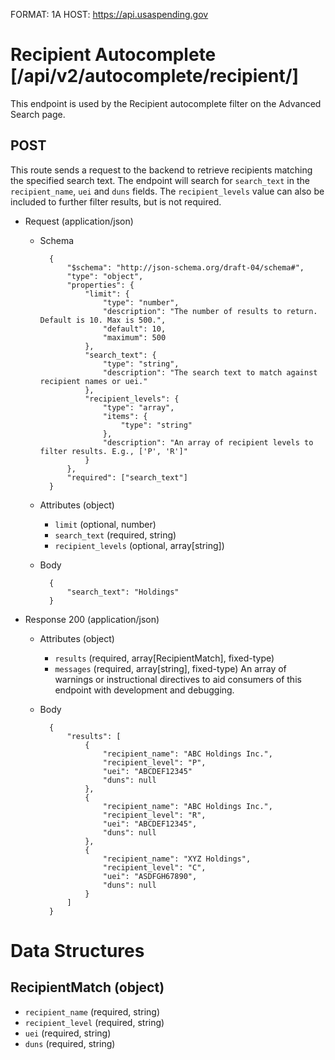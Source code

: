 FORMAT: 1A
HOST: https://api.usaspending.gov

# Recipient Autocomplete [/api/v2/autocomplete/recipient/]

This endpoint is used by the Recipient autocomplete filter on the Advanced Search page.

## POST

This route sends a request to the backend to retrieve recipients matching the specified search text. The endpoint will search for `search_text` in the `recipient_name`, `uei` and `duns` fields. The `recipient_levels` value can also be included to further filter results, but is not required.

+ Request (application/json)
    + Schema

            {
                "$schema": "http://json-schema.org/draft-04/schema#",
                "type": "object",
                "properties": {
                    "limit": {
                        "type": "number",
                        "description": "The number of results to return. Default is 10. Max is 500.",
                        "default": 10,
                        "maximum": 500
                    },
                    "search_text": {
                        "type": "string",
                        "description": "The search text to match against recipient names or uei."
                    },
                    "recipient_levels": {
                        "type": "array",
                        "items": {
                            "type": "string"
                        },
                        "description": "An array of recipient levels to filter results. E.g., ['P', 'R']"
                    }
                },
                "required": ["search_text"]
            }

    + Attributes (object)
        + `limit` (optional, number)
        + `search_text` (required, string)
        + `recipient_levels` (optional, array[string])
    + Body

            {
                "search_text": "Holdings"
            }

+ Response 200 (application/json)
    + Attributes (object)
        + `results` (required, array[RecipientMatch], fixed-type)
        + `messages` (required, array[string], fixed-type)
        An array of warnings or instructional directives to aid consumers of this endpoint with development and debugging.
    + Body

            {
                "results": [
                    {
                        "recipient_name": "ABC Holdings Inc.",
                        "recipient_level": "P",
                        "uei": "ABCDEF12345"
                        "duns": null
                    },
                    {
                        "recipient_name": "ABC Holdings Inc.",
                        "recipient_level": "R",
                        "uei": "ABCDEF12345",
                        "duns": null
                    },
                    {
                        "recipient_name": "XYZ Holdings",
                        "recipient_level": "C",
                        "uei": "ASDFGH67890",
                        "duns": null
                    }
                ]
            }

# Data Structures

## RecipientMatch (object)
+ `recipient_name` (required, string)
+ `recipient_level` (required, string)
+ `uei` (required, string)
+ `duns` (required, string)
